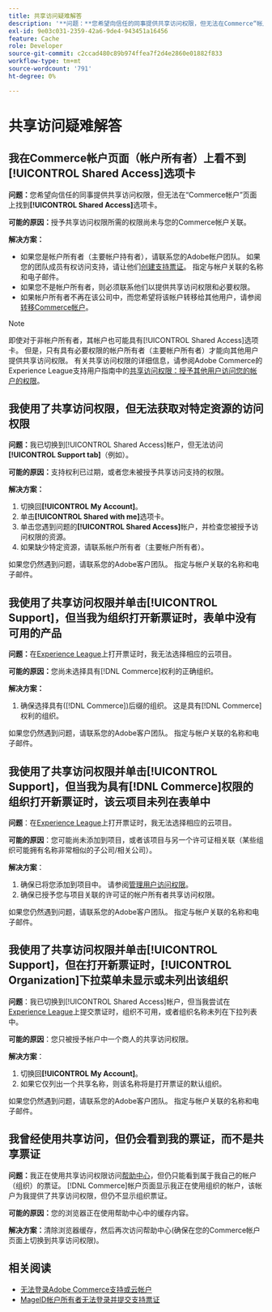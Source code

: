 ```yaml
---
title: 共享访问疑难解答
description: '**问题：**您希望向信任的同事提供共享访问权限，但无法在Commerce“帐户”页面上找到**共享访问权限**选项卡。'
exl-id: 9e03c031-2359-42a6-9de4-943451a16456
feature: Cache
role: Developer
source-git-commit: c2ccad480c89b974ffea7f2d4e2860e01882f833
workflow-type: tm+mt
source-wordcount: '791'
ht-degree: 0%

---
```


# 共享访问疑难解答

## 我在Commerce帐户页面（帐户所有者）上看不到[!UICONTROL Shared Access]选项卡

**问题：**&#x200B;您希望向信任的同事提供共享访问权限，但无法在“Commerce帐户”页面上找到&#x200B;**[!UICONTROL Shared Access]**&#x200B;选项卡。

**可能的原因：**&#x200B;授予共享访问权限所需的权限尚未与您的Commerce帐户关联。

**解决方案：**

* 如果您是帐户所有者（主要帐户持有者），请联系您的Adobe帐户团队。 如果您的团队成员有权访问支持，请让他们[创建支持票证](https://experienceleague.adobe.com/zh-hans/docs/commerce-knowledge-base/kb/help-center-guide/magento-help-center-user-guide#merchant-not-displayed)。 指定与帐户关联的名称和电子邮件。
* 如果您不是帐户所有者，则必须联系他们以提供共享访问权限和必要权限。
* 如果帐户所有者不再在该公司中，而您希望将该帐户转移给其他用户，请参阅[转移Commerce帐户](https://experienceleague.adobe.com/zh-hans/docs/commerce-admin/start/commerce-account/commerce-account-transfer)。

>[!NOTE]
>
>即使对于非帐户所有者，其帐户也可能具有[!UICONTROL Shared Access]选项卡。 但是，只有具有必要权限的帐户所有者（主要帐户所有者）才能向其他用户提供共享访问权限。 有关共享访问权限的详细信息，请参阅Adobe Commerce的Experience League支持用户指南中的[共享访问权限：授予其他用户访问您的帐户的权限](https://experienceleague.adobe.com/zh-hans/docs/commerce-knowledge-base/kb/help-center-guide/magento-help-center-user-guide#shared-access)。

## 我使用了共享访问权限，但无法获取对特定资源的访问权限

**问题：**&#x200B;我已切换到[!UICONTROL Shared Access]帐户，但无法访问&#x200B;**[!UICONTROL Support tab]**（例如）。

**可能的原因：**&#x200B;支持权利已过期，或者您未被授予共享访问支持的权限。

**解决方案：**

1. 切换回&#x200B;**[!UICONTROL My Account]**。
1. 单击&#x200B;**[!UICONTROL Shared with me]**&#x200B;选项卡。
1. 单击您遇到问题的&#x200B;**[!UICONTROL Shared Access]**&#x200B;帐户，并检查您被授予访问权限的资源。
1. 如果缺少特定资源，请联系帐户所有者（主要帐户所有者）。

如果您仍然遇到问题，请联系您的Adobe客户团队。 指定与帐户关联的名称和电子邮件。

## 我使用了共享访问权限并单击[!UICONTROL Support]，但当我为组织打开新票证时，表单中没有可用的产品

**问题：**&#x200B;在[Experience League](https://experienceleague.adobe.com/home?lang=zh-Hans#support)上打开票证时，我无法选择相应的云项目。

**可能的原因：**&#x200B;您尚未选择具有[!DNL Commerce]权利的正确组织。

**解决方案：**

1. 确保选择具有([!DNL Commerce])后缀的组织。 这是具有[!DNL Commerce]权利的组织。

如果您仍然遇到问题，请联系您的Adobe客户团队。 指定与帐户关联的名称和电子邮件。

## 我使用了共享访问权限并单击[!UICONTROL Support]，但当我为具有[!DNL Commerce]权限的组织打开新票证时，该云项目未列在表单中

**问题**：在[Experience League](https://experienceleague.adobe.com/home?lang=zh-Hans#support)上打开票证时，我无法选择相应的云项目。

**可能的原因**：您可能尚未添加到项目，或者该项目与另一个许可证相关联（某些组织可能拥有名称非常相似的子公司/相关公司）。

**解决方案**：

1. 确保已将您添加到项目中。 请参阅[管理用户访问权限](https://experienceleague.adobe.com/zh-hans/docs/commerce-cloud-service/user-guide/project/user-access)。
1. 确保已授予您与项目关联的许可证的帐户所有者共享访问权限。

如果您仍然遇到问题，请联系您的Adobe客户团队。 指定与帐户关联的名称和电子邮件。

## 我使用了共享访问权限并单击[!UICONTROL Support]，但在打开新票证时，[!UICONTROL Organization]下拉菜单未显示或未列出该组织

**问题**：我已切换到[!UICONTROL Shared Access]帐户，但当我尝试在[Experience League](https://experienceleague.adobe.com/home?lang=zh-Hans#support)上提交票证时，组织不可用，或者组织名称未列在下拉列表中。

**可能的原因**：您只被授予帐户中一个商人的共享访问权限。

**解决方案**：

1. 切换回&#x200B;**[!UICONTROL My Account]**。
1. 如果它仅列出一个共享名称，则该名称将是打开票证的默认组织。

如果您仍然遇到问题，请联系您的Adobe客户团队。 指定与帐户关联的名称和电子邮件。

## 我曾经使用共享访问，但仍会看到我的票证，而不是共享票证

**问题：**&#x200B;我正在使用共享访问权限访问[帮助中心](https://support.magento.com/hc/us-en/requests)，但仍只能看到属于我自己的帐户（组织）的票证。 [!DNL Commerce]帐户页面显示我正在使用组织的帐户，该帐户为我提供了共享访问权限，但仍不显示组织票证。

**可能的原因：**&#x200B;您的浏览器正在使用帮助中心中的缓存内容。

**解决方案：**&#x200B;清除浏览器缓存，然后再次访问帮助中心(确保在您的Commerce帐户页面上切换到共享访问权限)。

## 相关阅读

* [无法登录Adobe Commerce支持或云帐户](https://experienceleague.adobe.com/zh-hans/docs/commerce-knowledge-base/kb/troubleshooting/miscellaneous/unable-to-log-in-to-support-or-cloud-project)
* [MageID帐户所有者无法登录并提交支持票证](https://experienceleague.adobe.com/zh-hans/docs/experience-cloud-kcs/kbarticles/ka-25231)
